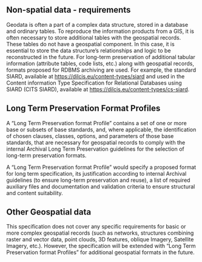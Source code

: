 ## Non-spatial data - requirements

Geodata is often a part of a complex data structure, stored in a database and ordinary tables. To reproduce the information products from a GIS, it is often necessary to store additional tables with the geospatial records. These tables do not have a geospatial component. In this case, it is essential to store the data structure’s relationships and logic to be reconstructed in the future. For long-term preservation of additional tabular information (attribute tables, code lists, etc.) along with geospatial records, formats proposed for RDBMS archiving are used. For example, the standard SIARD, available at <https://dilcis.eu/content-types/siard> and used in the Content information Type Specification for Relational Databases using SIARD (CITS SIARD), available at <https://dilcis.eu/content-types/cs-siard>.

## Long Term Preservation Format Profiles

A “Long Term Preservation format Profile” contains a set of one or more base or subsets of base standards, and, where applicable, the identification of chosen clauses, classes, options, and parameters of those base standards, that are necessary for geospatial records to comply with the internal Archival Long Term Preservation guidelines for the selection of long-term preservation formats.

A “Long Term Preservation format Profile” would specify a proposed format for long term specification, its justification according to internal Archival guidelines (to ensure long-term preservation and reuse), a list of required auxiliary files and documentation and validation criteria to ensure structural and content suitability.

## Other Geospatial data

This specification does not cover any specific requirements for basic or more complex geospatial records (such as networks, structures combining raster and vector data, point clouds, 3D features, oblique Imagery, Satellite Imagery, etc.). However, the specification will be extended
with “Long Term Preservation format Profiles” for additional geospatial formats in the future.
